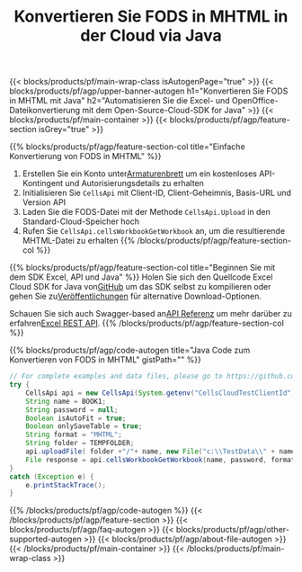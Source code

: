 ﻿---
title:  Konvertieren Sie FODS in MHTML in der Cloud via Java
description: Erstellen, bearbeiten oder konvertieren Sie Excel-Dateien mit REST API und Open Source Java SDK
url: /de/java/conversion/fods-to-mhtml/
family: cells
platformtag: java
feature: conversion
informat: FODS
outformat: MHTML
platform: Java
otherformats: TXT MHTML CSV XPS TIFF XLTX DIF FODS XML XLSB MD XLTM PDF XLSM XLSX SVG 
---
{{< blocks/products/pf/main-wrap-class isAutogenPage="true" >}}
{{< blocks/products/pf/agp/upper-banner-autogen h1="Konvertieren Sie FODS in MHTML mit Java" h2="Automatisieren Sie die Excel- und OpenOffice-Dateikonvertierung mit dem Open-Source-Cloud-SDK for Java" >}}
{{< blocks/products/pf/main-container >}}
{{< blocks/products/pf/agp/feature-section isGrey="true" >}}

{{% blocks/products/pf/agp/feature-section-col title="Einfache Konvertierung von FODS in MHTML" %}}
1.  Erstellen Sie ein Konto unter<a href="https://dashboard.aspose.cloud/">Armaturenbrett</a> um ein kostenloses API-Kontingent und Autorisierungsdetails zu erhalten
1. Initialisieren Sie ```CellsApi``` mit Client-ID, Client-Geheimnis, Basis-URL und Version API
1. Laden Sie die FODS-Datei mit der Methode ```CellsApi.Upload``` in den Standard-Cloud-Speicher hoch
1. Rufen Sie ```CellsApi.cellsWorkbookGetWorkbook``` an, um die resultierende MHTML-Datei zu erhalten
{{% /blocks/products/pf/agp/feature-section-col %}}

{{% blocks/products/pf/agp/feature-section-col title="Beginnen Sie mit dem SDK Excel, API und Java" %}}
 Holen Sie sich den Quellcode Excel Cloud SDK for Java von[GitHub](https://github.com/aspose-cells-cloud/aspose-cells-cloud-java) um das SDK selbst zu kompilieren oder gehen Sie zu[Veröffentlichungen](https://releases.aspose.cloud/) für alternative Download-Optionen.

 Schauen Sie sich auch Swagger-based an[API Referenz](https://apireference.aspose.cloud/cells/) um mehr darüber zu erfahren[Excel REST API](https://products.aspose.cloud/cells/curl/).
{{% /blocks/products/pf/agp/feature-section-col %}}

{{% blocks/products/pf/agp/code-autogen title="Java Code zum Konvertieren von FODS in MHTML" gistPath="" %}}
```java
// For complete examples and data files, please go to https://github.com/aspose-cells-cloud/aspose-cells-cloud-java/
try {
    CellsApi api = new CellsApi(System.getenv("CellsCloudTestClientId"), System.getenv("CellsCloudTestClientSecret"), "v3.0", System.getenv("CellsCloudTestApiBaseUrl"));
    String name = BOOK1;
    String password = null;
    Boolean isAutoFit = true;
    Boolean onlySaveTable = true;
    String format = "MHTML";
    String folder = TEMPFOLDER;
    api.uploadFile( folder +"/"+ name, new File("c:\\TestData\\" + name) , null);
    File response = api.cellsWorkbookGetWorkbook(name, password, format, isAutoFit, onlySaveTable, folder, null, null);
}
catch (Exception e) {
    e.printStackTrace();
}
```
{{% /blocks/products/pf/agp/code-autogen %}}
{{< /blocks/products/pf/agp/feature-section >}}
{{< blocks/products/pf/agp/faq-autogen >}}
{{< blocks/products/pf/agp/other-supported-autogen >}}
{{< blocks/products/pf/agp/about-file-autogen >}}
{{< /blocks/products/pf/main-container >}}
{{< /blocks/products/pf/main-wrap-class >}}